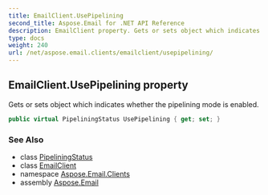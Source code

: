 ```yaml
---
title: EmailClient.UsePipelining
second_title: Aspose.Email for .NET API Reference
description: EmailClient property. Gets or sets object which indicates whether the pipelining mode is enabled
type: docs
weight: 240
url: /net/aspose.email.clients/emailclient/usepipelining/
---
```

## EmailClient.UsePipelining property

Gets or sets object which indicates whether the pipelining mode is enabled.

```csharp
public virtual PipeliningStatus UsePipelining { get; set; }
```

### See Also

* class [PipeliningStatus](../../pipeliningstatus/)
* class [EmailClient](../)
* namespace [Aspose.Email.Clients](../../emailclient/)
* assembly [Aspose.Email](../../../)


